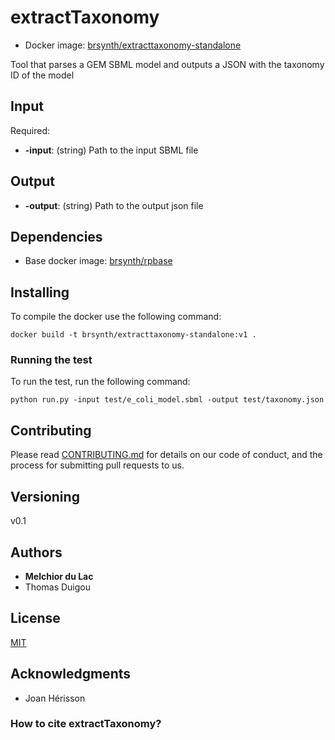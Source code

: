 # extractTaxonomy

* Docker image: [brsynth/extracttaxonomy-standalone](https://hub.docker.com/r/brsynth/extracttaxonomy-standalone)

Tool that parses a GEM SBML model and outputs a JSON with the taxonomy ID of the model

## Input

Required:
* **-input**: (string) Path to the input SBML file

## Output

* **-output**: (string) Path to the output json file

## Dependencies

* Base docker image: [brsynth/rpbase](https://hub.docker.com/r/brsynth/rpbase)

## Installing

To compile the docker use the following command:

```
docker build -t brsynth/extracttaxonomy-standalone:v1 .
```

### Running the test

To run the test, run the following command:

```
python run.py -input test/e_coli_model.sbml -output test/taxonomy.json
```

## Contributing

Please read [CONTRIBUTING.md](https://gist.github.com/PurpleBooth/b24679402957c63ec426) for details on our code of conduct, and the process for submitting pull requests to us.

## Versioning

v0.1

## Authors

* **Melchior du Lac** 
* Thomas Duigou

## License

[MIT](https://github.com/Galaxy-SynBioCAD/rpExtractSink/blob/master/LICENSE)

## Acknowledgments

* Joan Hérisson

### How to cite extractTaxonomy?
